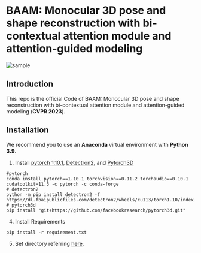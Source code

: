 # BAAM: Monocular 3D pose and shape reconstruction with bi-contextual attention module and attention-guided modeling

![sample](https://github.com/gywns6287/BAAM/blob/main/for_git/resutls.png)

## Introduction
This repo is the official Code of  BAAM: Monocular 3D pose and shape reconstruction with bi-contextual attention module and attention-guided modeling (**CVPR 2023**).

## Installation
We recommend you to use an **Anaconda** virtual environment with **Python 3.9**. 

1. Install [pytorch 1.10.1](https://pytorch.org/get-started/previous-versions/), [Detectron2](https://detectron2.readthedocs.io/en/latest/tutorials/install.html), and [Pytorch3D](https://github.com/facebookresearch/pytorch3d/blob/main/INSTALL.md)
```
#pytorch
conda install pytorch==1.10.1 torchvision==0.11.2 torchaudio==0.10.1 cudatoolkit=11.3 -c pytorch -c conda-forge
# detectron2
python -m pip install detectron2 -f https://dl.fbaipublicfiles.com/detectron2/wheels/cu113/torch1.10/index.html
# pytorch3d
pip install "git+https://github.com/facebookresearch/pytorch3d.git"
```
4. Install Requirements
```
pip install -r requirement.txt
```
5. Set directory referring [here](https://github.com/gywns6287/BAAM/blob/main/for_git/directory.md).
